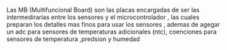 Las  MB (Multifuncional  Board) son las placas encargadas de ser las intermedirarias entre los sensores y el microcontrolador  , las cuales preparan los detalles mas finos para usar los sensores , ademas de agegar un adc para sensores de temperaturas adicionales (ntc), coenciones para sensores de temperatura ,predsion y humedad